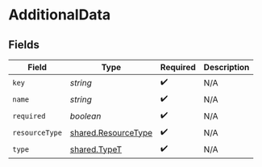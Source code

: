 # AdditionalData


## Fields

| Field                                                             | Type                                                              | Required                                                          | Description                                                       |
| ----------------------------------------------------------------- | ----------------------------------------------------------------- | ----------------------------------------------------------------- | ----------------------------------------------------------------- |
| `key`                                                             | *string*                                                          | :heavy_check_mark:                                                | N/A                                                               |
| `name`                                                            | *string*                                                          | :heavy_check_mark:                                                | N/A                                                               |
| `required`                                                        | *boolean*                                                         | :heavy_check_mark:                                                | N/A                                                               |
| `resourceType`                                                    | [shared.ResourceType](../../../sdk/models/shared/resourcetype.md) | :heavy_check_mark:                                                | N/A                                                               |
| `type`                                                            | [shared.TypeT](../../../sdk/models/shared/typet.md)               | :heavy_check_mark:                                                | N/A                                                               |
